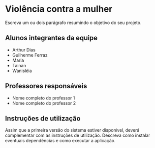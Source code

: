 # Violência contra a mulher

Escreva um ou dois  parágrafo resumindo o objetivo do seu projeto.

## Alunos integrantes da equipe

* Arthur Dias
* Guilherme Ferraz
* Maria
* Tainan
* Wanisléia

## Professores responsáveis

* Nome completo do professor 1
* Nome completo do professor 2

## Instruções de utilização

Assim que a primeira versão do sistema estiver disponível, deverá complementar com as instruções de utilização. Descreva como instalar eventuais dependências e como executar a aplicação.
